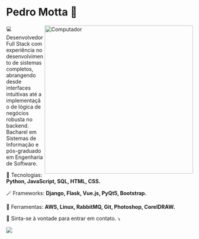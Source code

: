 # Pedro Motta 👋
<img src="https://raw.githubusercontent.com/MicaelliMedeiros/micaellimedeiros/master/image/computer-illustration.png" min-width="400px" max-width="400px" width="400px" align="right" alt="Computador">

<p align="left">
💻 Desenvolvedor Full Stack com experiência no desenvolvimento de sistemas completos, abrangendo desde interfaces intuitivas até a implementação de lógica de negócios robusta no backend. Bacharel em Sistemas de Informação e pós-graduado em Engenharia de Software.
</p>

<p align="left">
  🦄 Tecnologias: <strong>Python, JavaScript, SQL, HTML, CSS.</strong>
</p>

<p align="left">
  🪄 Frameworks: <strong>Django, Flask, Vue.js, PyQt5, Bootstrap.</strong>
</p>

<p align="left">
  💼 Ferramentas: <strong>AWS, Linux, RabbitMQ, Git, Photoshop, CorelDRAW.</strong>
</p>

<p align="left">
  💌 Sinta-se à vontade para entrar em contato. ⤵️
</p>

<p align="left">
<a href="https://www.linkedin.com/in/xpedromotta/" alt="Linkedin">
  <img src="https://img.shields.io/badge/-Linkedin-0e76a8?style=for-the-badge&logo=Linkedin&logoColor=white&link=https://www.linkedin.com/in/xpedromotta/" /></a>
</p>
